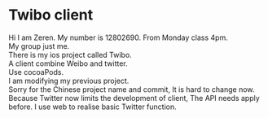 # Twibo client

Hi I am Zeren.
My number is 12802690.
From Monday class 4pm.  
My group just me.  
There is my ios project called Twibo.  
A client combine Weibo and twitter.  
Use cocoaPods.  
I am modifying my previous project.  
Sorry for the Chinese project name and commit, It is hard to change now.  
Because Twitter now limits the development of client, The API needs apply before.
I use web to realise basic Twitter function.  
